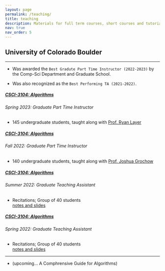 ```yaml
---
layout: page
permalink: /teaching/
title: teaching
description: Materials for full term courses, short courses and tutorials that I've taught or created.
nav: true
nav_order: 5
---
```


## University of Colorado Boulder

---

* Was awarded the `Best Gradute Part Time Instructor (2022-2023)` by the Comp-Sci Department and Graduate School.

* Was also recognized as the `Best Performing TA (2021-2022)`.


<div class="card mt-3">
  <div class="p-3">
    <div class="row">
      <div class="col-sm-10">
        <h5 class="card-title"><a href="https://www.colorado.edu/cs/cspb-3104-algorithms" target="_blank" rel="noopener noreferrer">CSCI-3104: Algorithms</a></h5>
        <h6 class="card-subtitle font-italic">Spring 2023: Graduate Part Time Instructor</h6>
      </div>
    </div>
    <div class="p-3">
        <ul class="card-text font-weight-light list-group list-group-flush ul-class">
        <li class="list-group-item">
            <div class="row">
            <div class="col-sm-9">
                145 undergraduate students, taught along with <a href="https://www.colorado.edu/biofrontiers/ryan-layer"> Prof. Ryan Layer </a>
            </div>
            <!-- <div class="col-sm-3">
                <a href="https://www.cs.cmu.edu/~epxing/Class/10708-20/lectures/lecture19-RL1.pdf" target="_blank" rel="noopener noreferrer">slides</a>&nbsp;
                <a href="https://www.cs.cmu.edu/~epxing/Class/10708-20/scribe/lec19_scribe.pdf" target="_blank" rel="noopener noreferrer">notes</a>&nbsp;
            </div> -->
            </div>
        </li>
        </ul>
    </div>
  </div>
</div>

<div class="card mt-3">
  <div class="p-3">
    <div class="row">
      <div class="col-sm-10">
        <h5 class="card-title"><a href="https://www.colorado.edu/cs/cspb-3104-algorithms" target="_blank" rel="noopener noreferrer">CSCI-3104: Algorithms</a></h5>
        <h6 class="card-subtitle font-italic">Fall 2022: Graduate Part Time Instructor</h6>
      </div>
    </div>
    <div class="p-3">
        <ul class="card-text font-weight-light list-group list-group-flush ul-class">
        <li class="list-group-item">
            <div class="row">
            <div class="col-sm-9">
                140 undergraduate students, taught along with <a href="https://home.cs.colorado.edu/~jgrochow/index.html"> Prof. Joshua Grochow </a>
            </div>
            <!-- <div class="col-sm-3">
                <a href="https://www.cs.cmu.edu/~epxing/Class/10708-20/lectures/lecture19-RL1.pdf" target="_blank" rel="noopener noreferrer">slides</a>&nbsp;
                <a href="https://www.cs.cmu.edu/~epxing/Class/10708-20/scribe/lec19_scribe.pdf" target="_blank" rel="noopener noreferrer">notes</a>&nbsp;
            </div> -->
            </div>
        </li>
        </ul>
    </div>
  </div>
</div>

<div class="card mt-3">
  <div class="p-3">
    <div class="row">
      <div class="col-sm-10">
        <h5 class="card-title"><a href="https://www.colorado.edu/cs/cspb-3104-algorithms" target="_blank" rel="noopener noreferrer">CSCI-3104: Algorithms</a></h5>
        <h6 class="card-subtitle font-italic">Summer 2022: Graduate Teaching Assistant</h6>
      </div>
    </div>
    <div class="p-3">
        <ul class="card-text font-weight-light list-group list-group-flush ul-class">
        <li class="list-group-item">
            <div class="row">
            <div class="col-sm-9">
                Recitations;  Group of 40 students
            </div>
            <div class="col-sm-3">
                <a href="https://drive.google.com/drive/folders/166g_npIoCGudQAldWwMIeKmeGsL_FBJ_" target="_blank" rel="noopener noreferrer">notes and slides</a>&nbsp;
            </div>
            </div>
        </li>
        </ul>
    </div>
  </div>
</div>

<div class="card mt-3">
  <div class="p-3">
    <div class="row">
      <div class="col-sm-10">
        <h5 class="card-title"><a href="https://www.colorado.edu/cs/cspb-3104-algorithms" target="_blank" rel="noopener noreferrer">CSCI-3104: Algorithms</a></h5>
        <h6 class="card-subtitle font-italic">Spring 2022: Graduate Teaching Assistant</h6>
      </div>
    </div>
    <div class="p-3">
        <ul class="card-text font-weight-light list-group list-group-flush ul-class">
        <li class="list-group-item">
            <div class="row">
            <div class="col-sm-9">
                Recitations;  Group of 40 students
            </div>
            <div class="col-sm-3">
                <a href="https://drive.google.com/drive/folders/1urjjJvbnwg9xluFHHZQfeC7h1LXnc85R" target="_blank" rel="noopener noreferrer">notes and slides</a>&nbsp;
            </div>
            </div>
        </li>
        </ul>
    </div>
  </div>
</div>

---

* (upcoming... A Comphrensive Guide for Algorithms)